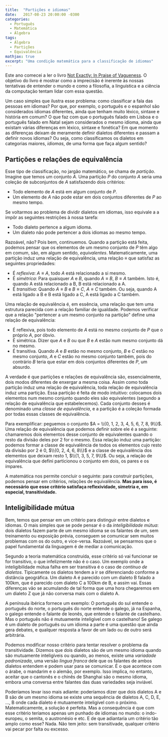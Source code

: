 ```yaml
---
title:  "Partições e idiomas"
date:   2017-08-23 20:00:00 -0300
categories:
  - Português
  - Matemática
  - Álgebra
tags:
  - Álgebra
  - Partições
  - Equivalência
mathjax: true
excerpt: "Uma condição matemática para a classificação de idiomas"
---
```


Este ano comecei a ler o livro [Not Exactly: In Praise of Vagueness][1]. O objetivo
do livro é mostrar como a imprecisão é inerente às nossas tentativas de entender
o mundo e como a filosofia, a linguística e a ciência da computação tentam lidar com
essa questão.

Um caso simples que ilustra esse problema: como classificar a fala das pessoas
em idiomas? Por que, por exemplo, o português e o espanhol são
considerados idiomas diferentes, ainda que tenham muito léxico, sintaxe e história em comum?
O que faz com que o português falado em Lisboa e o português
falado em Natal sejam considerados o mesmo idioma, ainda que existam várias
diferenças em léxico, sintaxe e fonética? Em que momento as diferenças
deixam de meramente definir dialetos diferentes e passam a definir novos idiomas?
Ou seja, como classificamos os dialetos em categorias maiores, *idiomas*,
de uma forma que faça algum sentido?

## Partições e relações de equivalência

Esse tipo de classificação, no jargão matemático, se chama de *partição*. Imagine
que temos um conjunto $A$. Uma partição $P$ do conjunto $A$ seria uma coleção
de subconjuntos de $A$ satisfazendo dois critérios:

* Todo elemento de $A$ está em algum conjunto de $P$.
* Um elemento de $A$ não pode estar em dois conjuntos diferentes de $P$ ao mesmo tempo.

Se voltarmos ao problema de dividir dialetos em idiomas, isso equivale a
a impôr as seguintes restrições à nossa tarefa:

* Todo dialeto pertence a algum idioma.
* Um dialeto não pode pertencer a dois idiomas ao mesmo tempo.

Razoável, não? Pois bem, continuemos. Quando a partição está feita, podemos
pensar que os elementos de um mesmo conjunto de $P$ têm algo em comum, são,
em algum sentido, *equivalentes*. Matematicamente, uma partição induz uma
relação de equivalência, uma relação $\equiv$ que satisfaz as seguintes propriedades:

* É *reflexiva*: $A \equiv A$, todo $A$ está relacionado a si mesmo.
* É *simétrica*: Para quaisquer $A$ e $B$, quando $A \equiv B$, $B \equiv A$ também. Isto é, quando A está relacionado a B, B está relacionado a A.
* É *transitiva*: Quando $A \equiv B$ e $B \equiv C$, $A \equiv C$ também. Ou seja, quando A está ligado a B e B está ligado a C, A está ligado a C também.

Uma relação de equivalência é, em essência, uma relação que tem uma estrutura
parecida com a relação familiar de igualdade. Podemos verificar que a relação
"pertencer a um mesmo conjunto na partição" define uma relação de equivalência:

* É reflexiva, pois todo elemento de $A$ está no mesmo conjunto de $P$ que o próprio $A$, por óbvio.
* É simétrica. Dizer que $A$ e $B$ ou que $B$ e $A$ estão num mesmo conjunto dá no mesmo.
* É transitiva. Quando $A$ e $B$ estão no mesmo conjunto, $B$ e $C$ estão no mesmo conjunto, $A$ e $C$ estão no mesmo conjunto também, pois do contrário $B$ teria que estar em dois conjuntos diferentes de $P$, um absurdo.

A verdade é que partições e relações de equivalência são, essencialmente, dois
modos diferentes de enxergar a mesma coisa. Assim como toda
partição induz uma relação de equivalência, toda relação de equivalência induz uma
partição. Essa partição é feita de modo intuitivo: colocamos dois elementos num mesmo
conjunto quando eles são equivalentes (segundo a relação de equivalência que estabelecemos).
Cada conjunto desses é denominado uma *classe de equivalência*, e a partição
é a coleção formada por todas essas classes de equivalência.

Para exemplificar: peguemos o conjunto $A = \\{0, 1, 2, 3, 4, 5, 6, 7, 8, 9\\}$. Uma relação
de equivalência que podemos definir sobre ele é a seguinte: chamaremos dois elementos
desse conjunto de equivalentes quando o resto da divisão deles por 2 for o mesmo.
Essa relação induz uma partição: podemos formar a classe de equivalência de
todos os elementos cujo resto da divisão por 2 é 0, $\\{0, 2, 4, 6, 8\\}$ e a classe
de equivalência dos elementos que deixam resto 1, $\\{1, 3, 5, 7, 9\\}$. Ou seja,
a relação de equivalência que defini particionou o conjunto em dois,
os pares e os ímpares.

A matemática nos permite concluir o seguinte: para construir partições,
podemos pensar em critérios, relações de equivalência. **Mas para isso, é necessário
que esse critério satisfaça reflexividade, simetria e, em especial, transitividade.**

## Inteligibilidade mútua

Bem, temos que pensar em um critério para distinguir entre dialetos e idiomas.
O mais simples que se pode pensar é o da *inteligibilidade mútua*: dois
dialetos fazem parte
de um mesmo idioma se os falantes de um, sem treinamento ou exposição prévia,
conseguem se comunicar sem muitos problemas com os do outro, e vice-versa. Razoável,
se pensarmos que o papel fundamental da linguagem é de mediar a comunicação.

Segundo a teoria matemática construída, esse critério só vai funcionar se for
transitivo, o que infelizmente não é o caso. Um exemplo onde a inteligibilidade
mútua falha em ser transitiva é o caso
de *contínuo de dialetos*. Tipicamente os dialetos tendem a ir se diferenciando
conforme a distância geográfica. Um dialeto A é parecido com um dialeto B falado a 100km,
que é parecido com dialeto C a 100km de B, e assim vai. Essas diferenças vão
se acumulando de tal forma que uma hora chegaremos em um dialeto Z que já não conversa
mais com o dialeto A.

A península ibérica fornece um exemplo: O português do sul entende o português
do norte, o português do norte entende o galego, já na Espanha, o galego entende
o falante de leonês, que entende o falante de castelhano. Mas o português não
é mutuamente inteligível com o castelhano! Se galego é um dialeto
de português ou um idioma a parte é uma questão que ainda gera debates, e qualquer resposta
a favor de um lado ou de outro será arbitrária.

Podemos modificar nosso critério para tentar resolver o problema da transitividade.
Dizemos que dois dialetos são de um mesmo idioma quando são mutuamente inteligíveis
ou quando, ao menos, existe uma *variadade padronizada*, uma versão *lingua franca*
dele que os falantes de ambos dialetos entendem e podem usar para se comunicar.
É o que acontece com o árabe, o mandarim e o alemão, por exemplo. Isso implica,
no entanto, aceitar que o cantonês e o chinês de Shanghai são o mesmo
idioma, embora uma conversa entre falantes das duas variedades seja inviável.

Poderíamos levar isso mais adiante: poderíamos dizer que dois dialetos A e B são
de um mesmo idioma se existe uma sequência de dialetos A, C, D, E, ..., B onde
cada dialeto é mutuamente inteligível com o próximo. Matematicamente, a solução
é perfeita. Mas a consequência é que com esse critério teríamos apenas um
punhado de idiomas no mundo: o indo-europeu, o semita, o austronésio e etc. E
de que adiantaria um critério tão amplo como esse? Nada. Não tem jeito: sem transitivade,
qualquer critério vai pecar por falta ou excesso.

[1]: https://www.amazon.com/Not-Exactly-Kees-van-Deemter/dp/0199645736
